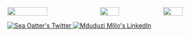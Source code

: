 <!-- ![Mduduzi's GitHub stats](https://github-readme-stats.vercel.app/api?username=MduduziMlilo&show_icons=true&theme=radical) -->

<div style="display: flex; justify-content: space-between;">
  <img align="left" width="44%" src="https://github-readme-stats.vercel.app/api?username=MduduziMlilo&show_icons=true&theme=radical"/>

  <img width="30.5%" src="https://github-readme-stats.vercel.app/api?username=PyMath-Projects&show_icons=true&theme=radical"/>

  <img width="30.5%" src="https://github-readme-stats.vercel.app/api/top-langs/?username=MduduziMlilo&layout=compact"/> 
</div> 

<p align="left">
  <a href="http://twitter.com/SeaOatter">
    <img src="https://img.shields.io/badge/Twitter-1DA1F2?style=for-the-badge&logo=twitter&color=plum" alt="Sea Oatter's Twitter"/>
  </a>
  
  <a href="https://linkedin.com/in/mduduzimlilo/">
    <img src="https://img.shields.io/badge/LinkedIn-0077B5?style=for-the-badge&logo=linkedin&color=plum&logoColor=blue" alt="Mduduzi Mlilo's LinkedIn"/>
  </a>
</p>
